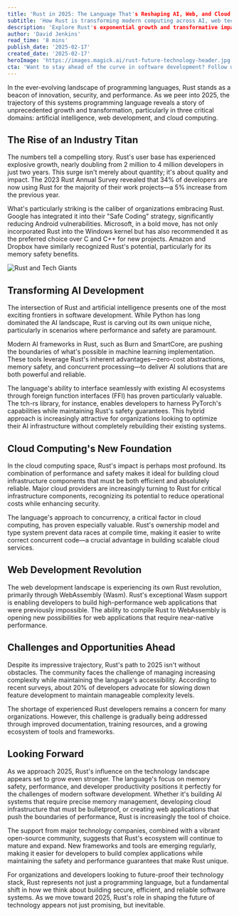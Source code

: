```yaml
---
title: 'Rust in 2025: The Language That's Reshaping AI, Web, and Cloud at an Unstoppable Pace'
subtitle: 'How Rust is transforming modern computing across AI, web tech, and cloud platforms'
description: 'Explore Rust's exponential growth and transformative impact in AI, web development, and cloud computing as we look into 2025. Discover how major tech giants are adopting Rust for its performance, safety, and reliability, while facing the challenges of maintaining accessibility amid complexity.'
author: 'David Jenkins'
read_time: '8 mins'
publish_date: '2025-02-17'
created_date: '2025-02-17'
heroImage: 'https://images.magick.ai/rust-future-technology-header.jpg'
cta: 'Want to stay ahead of the curve in software development? Follow us on LinkedIn for daily insights into groundbreaking technologies like Rust and their impact on the future of computing.'
---
```


In the ever-evolving landscape of programming languages, Rust stands as a beacon of innovation, security, and performance. As we peer into 2025, the trajectory of this systems programming language reveals a story of unprecedented growth and transformation, particularly in three critical domains: artificial intelligence, web development, and cloud computing.

## The Rise of an Industry Titan

The numbers tell a compelling story. Rust's user base has experienced explosive growth, nearly doubling from 2 million to 4 million developers in just two years. This surge isn't merely about quantity; it's about quality and impact. The 2023 Rust Annual Survey revealed that 34% of developers are now using Rust for the majority of their work projects—a 5% increase from the previous year.

What's particularly striking is the caliber of organizations embracing Rust. Google has integrated it into their "Safe Coding" strategy, significantly reducing Android vulnerabilities. Microsoft, in a bold move, has not only incorporated Rust into the Windows kernel but has also recommended it as the preferred choice over C and C++ for new projects. Amazon and Dropbox have similarly recognized Rust's potential, particularly for its memory safety benefits.

![Rust and Tech Giants](https://images.magick.ai/tech-giants-adopt-rust.jpg)

## Transforming AI Development

The intersection of Rust and artificial intelligence presents one of the most exciting frontiers in software development. While Python has long dominated the AI landscape, Rust is carving out its own unique niche, particularly in scenarios where performance and safety are paramount.

Modern AI frameworks in Rust, such as Burn and SmartCore, are pushing the boundaries of what's possible in machine learning implementation. These tools leverage Rust's inherent advantages—zero-cost abstractions, memory safety, and concurrent processing—to deliver AI solutions that are both powerful and reliable.

The language's ability to interface seamlessly with existing AI ecosystems through foreign function interfaces (FFI) has proven particularly valuable. The tch-rs library, for instance, enables developers to harness PyTorch's capabilities while maintaining Rust's safety guarantees. This hybrid approach is increasingly attractive for organizations looking to optimize their AI infrastructure without completely rebuilding their existing systems.

## Cloud Computing's New Foundation

In the cloud computing space, Rust's impact is perhaps most profound. Its combination of performance and safety makes it ideal for building cloud infrastructure components that must be both efficient and absolutely reliable. Major cloud providers are increasingly turning to Rust for critical infrastructure components, recognizing its potential to reduce operational costs while enhancing security.

The language's approach to concurrency, a critical factor in cloud computing, has proven especially valuable. Rust's ownership model and type system prevent data races at compile time, making it easier to write correct concurrent code—a crucial advantage in building scalable cloud services.

## Web Development Revolution

The web development landscape is experiencing its own Rust revolution, primarily through WebAssembly (Wasm). Rust's exceptional Wasm support is enabling developers to build high-performance web applications that were previously impossible. The ability to compile Rust to WebAssembly is opening new possibilities for web applications that require near-native performance.

## Challenges and Opportunities Ahead

Despite its impressive trajectory, Rust's path to 2025 isn't without obstacles. The community faces the challenge of managing increasing complexity while maintaining the language's accessibility. According to recent surveys, about 20% of developers advocate for slowing down feature development to maintain manageable complexity levels.

The shortage of experienced Rust developers remains a concern for many organizations. However, this challenge is gradually being addressed through improved documentation, training resources, and a growing ecosystem of tools and frameworks.

## Looking Forward

As we approach 2025, Rust's influence on the technology landscape appears set to grow even stronger. The language's focus on memory safety, performance, and developer productivity positions it perfectly for the challenges of modern software development. Whether it's building AI systems that require precise memory management, developing cloud infrastructure that must be bulletproof, or creating web applications that push the boundaries of performance, Rust is increasingly the tool of choice.

The support from major technology companies, combined with a vibrant open-source community, suggests that Rust's ecosystem will continue to mature and expand. New frameworks and tools are emerging regularly, making it easier for developers to build complex applications while maintaining the safety and performance guarantees that make Rust unique.

For organizations and developers looking to future-proof their technology stack, Rust represents not just a programming language, but a fundamental shift in how we think about building secure, efficient, and reliable software systems. As we move toward 2025, Rust's role in shaping the future of technology appears not just promising, but inevitable.